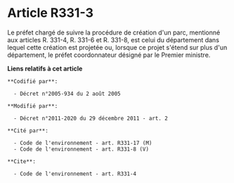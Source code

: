 # Article R331-3

Le préfet chargé de suivre la procédure de création d'un parc, mentionné aux articles R. 331-4, R. 331-6 et R. 331-8, est
celui du département dans lequel cette création est projetée ou, lorsque ce projet s'étend sur plus d'un département, le
préfet coordonnateur désigné par le Premier ministre.

**Liens relatifs à cet article**

	**Codifié par**:

	  - Décret n°2005-934 du 2 août 2005

	**Modifié par**:

	  - Décret n°2011-2020 du 29 décembre 2011 - art. 2

	**Cité par**:

	  - Code de l'environnement - art. R331-17 (M)
	  - Code de l'environnement - art. R331-8 (V)

	**Cite**:

	  - Code de l'environnement - art. R331-4
